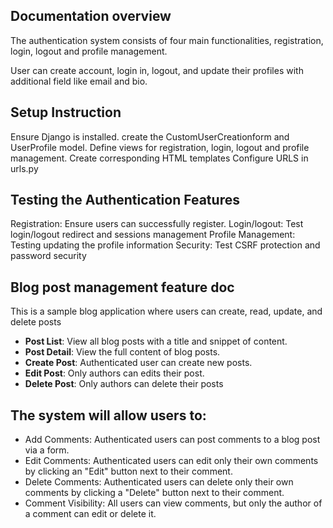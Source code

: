 ## Documentation overview

The authentication system consists of four main functionalities, registration, login, logout and profile
management.

User can create account, login in, logout, and update their profiles with additional field like email and bio.

## Setup Instruction

Ensure Django is installed.
create the CustomUserCreationform and UserProfile model.
Define views for registration, login, logout and profile management.
Create corresponding HTML templates
Configure URLS in urls.py

## Testing the Authentication Features

Registration: Ensure users can successfully register.
Login/logout: Test login/logout redirect and sessions management
Profile Management: Testing updating the profile information
Security: Test CSRF protection and password security

## Blog post management feature doc

This is a sample blog application where users can create, read, update, and delete posts

- **Post List**: View all blog posts with a title and snippet of content.
- **Post Detail**: View the full content of blog posts.
- **Create Post**: Authenticated user can create new posts.
- **Edit Post**: Only authors can edits their post.
- **Delete Post**: Only authors can delete their posts

## The system will allow users to:

- Add Comments: Authenticated users can post comments to a blog post via a form.
- Edit Comments: Authenticated users can edit only their own comments by clicking an "Edit" button next to their comment.
- Delete Comments: Authenticated users can delete only their own comments by clicking a "Delete" button next to their comment.
- Comment Visibility: All users can view comments, but only the author of a comment can edit or delete it.